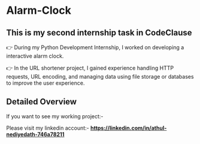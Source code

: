 # Alarm-Clock 

## This is my second internship task in CodeClause

👉 During my Python Development Internship, I worked on developing a interactive alarm clock. 

👉 In the URL shortener project, I gained experience handling HTTP requests, URL encoding, and managing data using file storage or databases to improve the user experience.

## Detailed Overview

If you want to see my working project:-

Please visit my linkedin account:- **https://linkedin.com/in/athul-nediyedath-746a78211**


